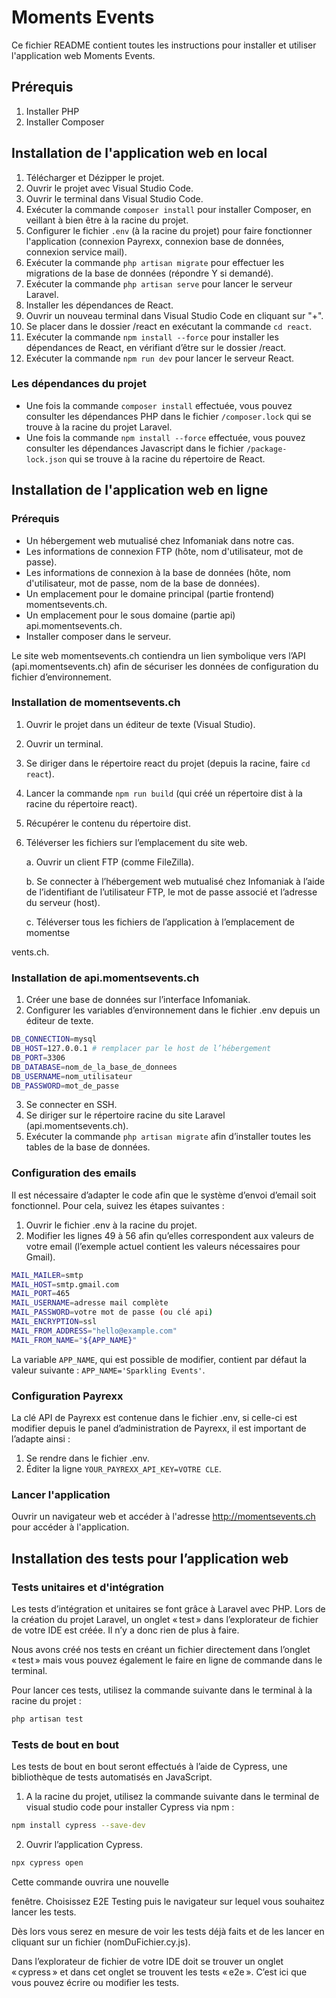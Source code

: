 # Moments Events

Ce fichier README contient toutes les instructions pour installer et utiliser l'application web Moments Events.

## Prérequis
1. Installer PHP
2. Installer Composer

## Installation de l'application web en local


1. Télécharger et Dézipper le projet.
2. Ouvrir le projet avec Visual Studio Code.
3. Ouvrir le terminal dans Visual Studio Code.
4. Exécuter la commande `composer install` pour installer Composer, en veillant à bien être à la racine du projet.
5. Configurer le fichier `.env` (à la racine du projet) pour faire fonctionner l'application (connexion Payrexx, connexion base de données, connexion service mail).
6. Exécuter la commande `php artisan migrate` pour effectuer les migrations de la base de données (répondre Y si demandé).
7. Exécuter la commande `php artisan serve` pour lancer le serveur Laravel.
8. Installer les dépendances de React.
9. Ouvrir un nouveau terminal dans Visual Studio Code en cliquant sur "+".
10. Se placer dans le dossier /react en exécutant la commande `cd react`.
11. Exécuter la commande `npm install --force` pour installer les dépendances de React, en vérifiant d’être sur le dossier /react.
12. Exécuter la commande `npm run dev` pour lancer le serveur React.

### Les dépendances du projet

* Une fois la commande `composer install` effectuée, vous pouvez consulter les dépendances PHP dans le fichier `/composer.lock` qui se trouve à la racine du projet Laravel.
* Une fois la commande `npm install --force` effectuée, vous pouvez consulter les dépendances Javascript dans le fichier `/package-lock.json` qui se trouve à la racine du répertoire de React.

## Installation de l'application web en ligne

### Prérequis

* Un hébergement web mutualisé chez Infomaniak dans notre cas.
* Les informations de connexion FTP (hôte, nom d'utilisateur, mot de passe).
* Les informations de connexion à la base de données (hôte, nom d'utilisateur, mot de passe, nom de la base de données).
* Un emplacement pour le domaine principal (partie frontend) momentsevents.ch.
* Un emplacement pour le sous domaine (partie api) api.momentsevents.ch.
* Installer composer dans le serveur.

Le site web momentsevents.ch contiendra un lien symbolique vers l’API (api.momentsevents.ch) afin de sécuriser les données de configuration du fichier d’environnement.

### Installation de momentsevents.ch

1. Ouvrir le projet dans un éditeur de texte (Visual Studio).
2. Ouvrir un terminal.
3. Se diriger dans le répertoire react du projet (depuis la racine, faire `cd react`).
4. Lancer la commande `npm run build` (qui créé un répertoire dist à la racine du répertoire react).
5. Récupérer le contenu du répertoire dist.
6. Téléverser les fichiers sur l’emplacement du site web.

    a. Ouvrir un client FTP (comme FileZilla).
    
    b. Se connecter à l’hébergement web mutualisé chez Infomaniak à l’aide de l’identifiant de l’utilisateur FTP, le mot de passe associé et l’adresse du serveur (host).
    
    c. Téléverser tous les fichiers de l’application à l’emplacement de momentse

vents.ch.

### Installation de api.momentsevents.ch

1. Créer une base de données sur l’interface Infomaniak.
2. Configurer les variables d’environnement dans le fichier .env depuis un éditeur de texte.
```bash
DB_CONNECTION=mysql
DB_HOST=127.0.0.1 # remplacer par le host de l’hébergement
DB_PORT=3306
DB_DATABASE=nom_de_la_base_de_donnees
DB_USERNAME=nom_utilisateur
DB_PASSWORD=mot_de_passe
```
3. Se connecter en SSH.
4. Se diriger sur le répertoire racine du site Laravel (api.momentsevents.ch).
5. Exécuter la commande `php artisan migrate` afin d’installer toutes les tables de la base de données.

### Configuration des emails

Il est nécessaire d’adapter le code afin que le système d’envoi d’email soit fonctionnel. Pour cela, suivez les étapes suivantes : 

1. Ouvrir le fichier .env à la racine du projet.
2. Modifier les lignes 49 à 56 afin qu’elles correspondent aux valeurs de votre email (l’exemple actuel contient les valeurs nécessaires pour Gmail).
```bash
MAIL_MAILER=smtp
MAIL_HOST=smtp.gmail.com
MAIL_PORT=465
MAIL_USERNAME=adresse mail complète
MAIL_PASSWORD=votre mot de passe (ou clé api)
MAIL_ENCRYPTION=ssl
MAIL_FROM_ADDRESS="hello@example.com"
MAIL_FROM_NAME="${APP_NAME}"
```
La variable `APP_NAME`, qui est possible de modifier, contient par défaut la valeur suivante : `APP_NAME='Sparkling Events'`.

### Configuration Payrexx

La clé API de Payrexx est contenue dans le fichier .env, si celle-ci est modifier depuis le panel d’administration de Payrexx, il est important de l’adapte ainsi :

1. Se rendre dans le fichier .env.
2. Éditer la ligne `YOUR_PAYREXX_API_KEY=VOTRE CLE`.

### Lancer l'application

Ouvrir un navigateur web et accéder à l'adresse http://momentsevents.ch pour accéder à l'application.

## Installation des tests pour l’application web

### Tests unitaires et d'intégration

Les tests d’intégration et unitaires se font grâce à Laravel avec PHP. Lors de la création du projet Laravel, un onglet « test » dans l’explorateur de fichier de votre IDE est créée. Il n’y a donc rien de plus à faire. 

Nous avons créé nos tests en créant un fichier directement dans l’onglet « test » mais vous pouvez également le faire en ligne de commande dans le terminal.

Pour lancer ces tests, utilisez la commande suivante dans le terminal à la racine du projet : 

```bash
php artisan test
```

### Tests de bout en bout

Les tests de bout en bout seront effectués à l’aide de Cypress, une bibliothèque de tests automatisés en JavaScript.

1. A la racine du projet, utilisez la commande suivante dans le terminal de visual studio code pour installer Cypress via npm : 
```bash
npm install cypress --save-dev
```
2. Ouvrir l’application Cypress.
```bash
npx cypress open
```
Cette commande ouvrira une nouvelle

 fenêtre. Choisissez E2E Testing puis le navigateur sur lequel vous souhaitez lancer les tests.

Dès lors vous serez en mesure de voir les tests déjà faits et de les lancer en cliquant sur un fichier (nomDuFichier.cy.js).

Dans l’explorateur de fichier de votre IDE doit se trouver un onglet « cypress » et dans cet onglet se trouvent les tests « e2e ». C’est ici que vous pouvez écrire ou modifier les tests.
